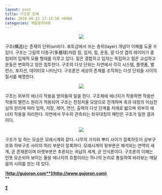 ```yaml
---
layout: post
title: 구조론 도해
date: 2010-06-22 17:14:50 +0900
categories: 깨달음의대화
---
```

  





  


<P align=center><IMG border=0 src="http://gujoron.com/xe/assets/attach/images/198/110/101/k21.jpg"></P> 



구조(構造)는 존재의 단위(unit)다. 포토샵에서 쓰는 층위(layer) 개념이 이해를 도울 수 있다. 구조는 그림의 다층구(多層球)처럼 질, 입자, 힘, 운동, 량 다섯 겹의 레이어가 중첩되어 입체적 모듈 형태를 이루고 있다. 질은 결합하고 입자는 독립하고 힘은 교섭하고 운동은 변화하고 양은 침투한다. 구조의 다섯 단위는 자연에서 각각 시스템, 플랫폼, 밸런스, 포지션, 데이터로 나타난다. 구조론은 세상의 존재를 조직하는 다섯 단위들 사이의 질서를 해명한다. 

<P align=center><IMG border=0 src="http://gujoron.com/xe/assets/attach/images/187/085/101/z.JPG"></P> 



구조는 외부의 에너지 작용을 받아들여 일을 한다. 구조체에 에너지가 작용하면 작용반작용의 밸런스 원리가 적용되어 구조는 천칭저울 모양으로 전개하며 축과 대칭의 이심전심의 원리에 따라 입력, 저장, 제어, 연산, 출력의 다섯 단계를 차례로 밟으며 외부의 에너지 작용을 처리한다. 자연에서 무수히 관측되는 좌우대칭의 패턴은 구조가 일한 결과이다.



<P align=center><IMG border=0 src="http://gujoron.com/xe/assets/attach/images/187/085/101/01.jpg"></P> 

구조가 일 하는 모습은 모래시계와 같다. 나무의 가지와 뿌리 사이가 잘록하듯이 상부구조와 하부구조 사이의 허리 부분이 잘록하다. 모래시계의 윗부분은 해석되는 연역의 세계, 곧 존재론이며 아랫부분은 추론되는 귀납의 세계, 곧 인식론이다. 구조론의 이해는 언뜻 모순되어 보이는 둘을 에너지의 흐름이라는 하나의 논리로 통일하여 바라보는 깨달음의 시야를 얻는 데 있다. 





[**http://gujoron.com**](http://www.gujoron.com)**  
** 

**∑**
